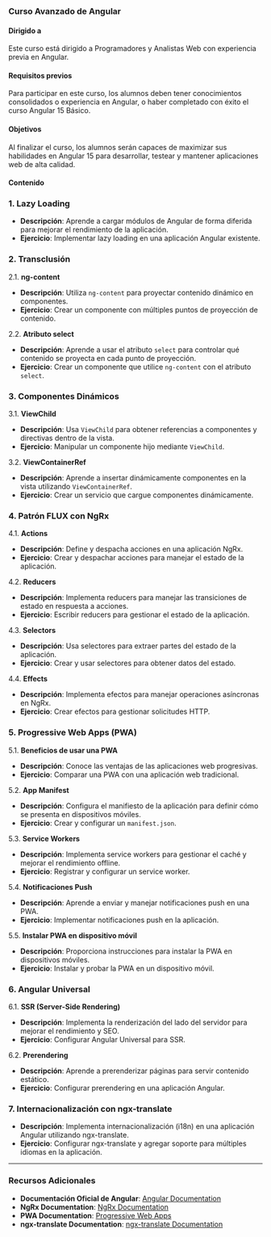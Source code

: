 ### Curso Avanzado de Angular

#### **Dirigido a**
Este curso está dirigido a Programadores y Analistas Web con experiencia previa en Angular.

#### **Requisitos previos**
Para participar en este curso, los alumnos deben tener conocimientos consolidados o experiencia en Angular, o haber completado con éxito el curso Angular 15 Básico.

#### **Objetivos**
Al finalizar el curso, los alumnos serán capaces de maximizar sus habilidades en Angular 15 para desarrollar, testear y mantener aplicaciones web de alta calidad.

#### **Contenido**

### 1. Lazy Loading
- **Descripción**: Aprende a cargar módulos de Angular de forma diferida para mejorar el rendimiento de la aplicación.
- **Ejercicio**: Implementar lazy loading en una aplicación Angular existente.

### 2. Transclusión
2.1. **ng-content**
- **Descripción**: Utiliza `ng-content` para proyectar contenido dinámico en componentes.
- **Ejercicio**: Crear un componente con múltiples puntos de proyección de contenido.

2.2. **Atributo select**
- **Descripción**: Aprende a usar el atributo `select` para controlar qué contenido se proyecta en cada punto de proyección.
- **Ejercicio**: Crear un componente que utilice `ng-content` con el atributo `select`.

### 3. Componentes Dinámicos
3.1. **ViewChild**
- **Descripción**: Usa `ViewChild` para obtener referencias a componentes y directivas dentro de la vista.
- **Ejercicio**: Manipular un componente hijo mediante `ViewChild`.

3.2. **ViewContainerRef**
- **Descripción**: Aprende a insertar dinámicamente componentes en la vista utilizando `ViewContainerRef`.
- **Ejercicio**: Crear un servicio que cargue componentes dinámicamente.

### 4. Patrón FLUX con NgRx
4.1. **Actions**
- **Descripción**: Define y despacha acciones en una aplicación NgRx.
- **Ejercicio**: Crear y despachar acciones para manejar el estado de la aplicación.

4.2. **Reducers**
- **Descripción**: Implementa reducers para manejar las transiciones de estado en respuesta a acciones.
- **Ejercicio**: Escribir reducers para gestionar el estado de la aplicación.

4.3. **Selectors**
- **Descripción**: Usa selectores para extraer partes del estado de la aplicación.
- **Ejercicio**: Crear y usar selectores para obtener datos del estado.

4.4. **Effects**
- **Descripción**: Implementa efectos para manejar operaciones asíncronas en NgRx.
- **Ejercicio**: Crear efectos para gestionar solicitudes HTTP.

### 5. Progressive Web Apps (PWA)
5.1. **Beneficios de usar una PWA**
- **Descripción**: Conoce las ventajas de las aplicaciones web progresivas.
- **Ejercicio**: Comparar una PWA con una aplicación web tradicional.

5.2. **App Manifest**
- **Descripción**: Configura el manifiesto de la aplicación para definir cómo se presenta en dispositivos móviles.
- **Ejercicio**: Crear y configurar un `manifest.json`.

5.3. **Service Workers**
- **Descripción**: Implementa service workers para gestionar el caché y mejorar el rendimiento offline.
- **Ejercicio**: Registrar y configurar un service worker.

5.4. **Notificaciones Push**
- **Descripción**: Aprende a enviar y manejar notificaciones push en una PWA.
- **Ejercicio**: Implementar notificaciones push en la aplicación.

5.5. **Instalar PWA en dispositivo móvil**
- **Descripción**: Proporciona instrucciones para instalar la PWA en dispositivos móviles.
- **Ejercicio**: Instalar y probar la PWA en un dispositivo móvil.

### 6. Angular Universal
6.1. **SSR (Server-Side Rendering)**
- **Descripción**: Implementa la renderización del lado del servidor para mejorar el rendimiento y SEO.
- **Ejercicio**: Configurar Angular Universal para SSR.

6.2. **Prerendering**
- **Descripción**: Aprende a prerenderizar páginas para servir contenido estático.
- **Ejercicio**: Configurar prerendering en una aplicación Angular.

### 7. Internacionalización con ngx-translate
- **Descripción**: Implementa internacionalización (i18n) en una aplicación Angular utilizando ngx-translate.
- **Ejercicio**: Configurar ngx-translate y agregar soporte para múltiples idiomas en la aplicación.

---

### Recursos Adicionales
- **Documentación Oficial de Angular**: [Angular Documentation](https://angular.io/docs)
- **NgRx Documentation**: [NgRx Documentation](https://ngrx.io/docs)
- **PWA Documentation**: [Progressive Web Apps](https://web.dev/progressive-web-apps/)
- **ngx-translate Documentation**: [ngx-translate Documentation](http://www.ngx-translate.com/)

